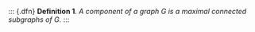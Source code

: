 ::: {.dfn}
**Definition 1**. *A *component* of a graph $G$ is a maximal connected
subgraphs of $G$.*
:::
